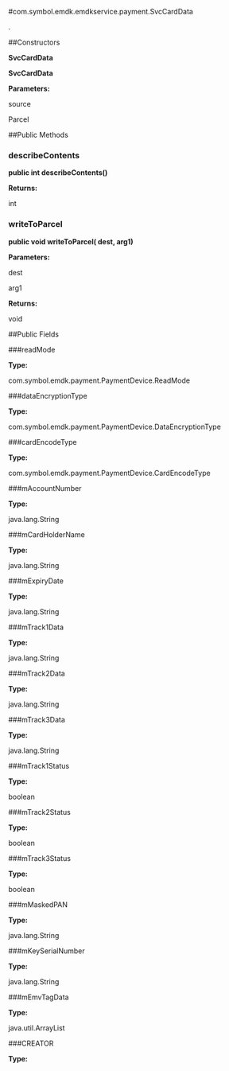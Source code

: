 #com.symbol.emdk.emdkservice.payment.SvcCardData

.



##Constructors

**SvcCardData**



**SvcCardData**



**Parameters:**

source



Parcel

##Public Methods

### describeContents

**public int describeContents()**



**Returns:**

int

### writeToParcel

**public void writeToParcel( dest,  arg1)**



**Parameters:**

dest

arg1

**Returns:**

void

##Public Fields

###readMode



**Type:**

com.symbol.emdk.payment.PaymentDevice.ReadMode

###dataEncryptionType



**Type:**

com.symbol.emdk.payment.PaymentDevice.DataEncryptionType

###cardEncodeType



**Type:**

com.symbol.emdk.payment.PaymentDevice.CardEncodeType

###mAccountNumber



**Type:**

java.lang.String

###mCardHolderName



**Type:**

java.lang.String

###mExpiryDate



**Type:**

java.lang.String

###mTrack1Data



**Type:**

java.lang.String

###mTrack2Data



**Type:**

java.lang.String

###mTrack3Data



**Type:**

java.lang.String

###mTrack1Status



**Type:**

boolean

###mTrack2Status



**Type:**

boolean

###mTrack3Status



**Type:**

boolean

###mMaskedPAN



**Type:**

java.lang.String

###mKeySerialNumber



**Type:**

java.lang.String

###mEmvTagData



**Type:**

java.util.ArrayList

###CREATOR



**Type:**

<any>

